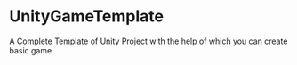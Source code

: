 # UnityGameTemplate
 A Complete Template of Unity Project with the help of which you can create basic game
